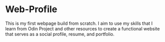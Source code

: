 # Web-Profile

This is my first webpage build from scratch.  I aim to use my skills that I learn from Odin Project and other resources to create a functional website that serves as a social profile, resume, and portfolio.